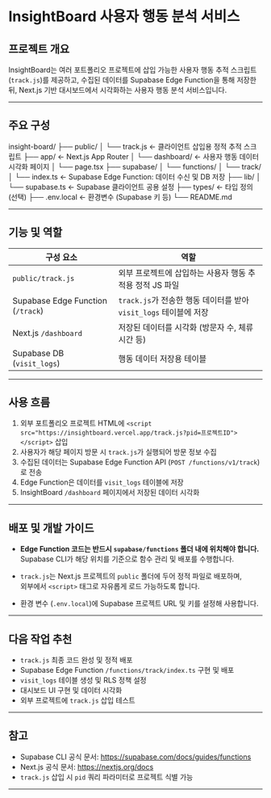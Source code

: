 # InsightBoard 사용자 행동 분석 서비스

## 프로젝트 개요

InsightBoard는 여러 포트폴리오 프로젝트에 삽입 가능한 사용자 행동 추적 스크립트(`track.js`)를 제공하고, 수집된 데이터를 Supabase Edge Function을 통해 저장한 뒤, Next.js 기반 대시보드에서 시각화하는 사용자 행동 분석 서비스입니다.

---

## 주요 구성

insight-board/
├── public/
│ └── track.js ← 클라이언트 삽입용 정적 추적 스크립트
├── app/ ← Next.js App Router
│ └── dashboard/ ← 사용자 행동 데이터 시각화 페이지
│ └── page.tsx
├── supabase/
│ └── functions/
│ └── track/
│ └── index.ts ← Supabase Edge Function: 데이터 수신 및 DB 저장
├── lib/
│ └── supabase.ts ← Supabase 클라이언트 공용 설정
├── types/ ← 타입 정의 (선택)
├── .env.local ← 환경변수 (Supabase 키 등)
└── README.md

---

## 기능 및 역할

| 구성 요소                         | 역할                                                              |
|-----------------------------------|-------------------------------------------------------------------|
| `public/track.js`                 | 외부 프로젝트에 삽입하는 사용자 행동 추적용 정적 JS 파일          |
| Supabase Edge Function (`/track`) | `track.js`가 전송한 행동 데이터를 받아 `visit_logs` 테이블에 저장 |
| Next.js `/dashboard`              | 저장된 데이터를 시각화 (방문자 수, 체류 시간 등)                  |
| Supabase DB (`visit_logs`)        | 행동 데이터 저장용 테이블                                         |

---

## 사용 흐름

1. 외부 포트폴리오 프로젝트 HTML에 `<script src="https://insightboard.vercel.app/track.js?pid=프로젝트ID"></script>` 삽입  
2. 사용자가 해당 페이지 방문 시 `track.js`가 실행되어 방문 정보 수집  
3. 수집된 데이터는 Supabase Edge Function API (`POST /functions/v1/track`)로 전송  
4. Edge Function은 데이터를 `visit_logs` 테이블에 저장  
5. InsightBoard `/dashboard` 페이지에서 저장된 데이터 시각화

---

## 배포 및 개발 가이드

- **Edge Function 코드는 반드시 `supabase/functions` 폴더 내에 위치해야 합니다.**  
  Supabase CLI가 해당 위치를 기준으로 함수 관리 및 배포를 수행합니다.

- `track.js`는 Next.js 프로젝트의 `public` 폴더에 두어 정적 파일로 배포하며,  
  외부에서 `<script>` 태그로 자유롭게 로드 가능하도록 합니다.

- 환경 변수 (`.env.local`)에 Supabase 프로젝트 URL 및 키를 설정해 사용합니다.

---

## 다음 작업 추천

- `track.js` 최종 코드 완성 및 정적 배포  
- Supabase Edge Function `/functions/track/index.ts` 구현 및 배포  
- `visit_logs` 테이블 생성 및 RLS 정책 설정  
- 대시보드 UI 구현 및 데이터 시각화  
- 외부 프로젝트에 `track.js` 삽입 테스트

---

## 참고

- Supabase CLI 공식 문서: https://supabase.com/docs/guides/functions  
- Next.js 공식 문서: https://nextjs.org/docs  
- `track.js` 삽입 시 `pid` 쿼리 파라미터로 프로젝트 식별 가능

---
